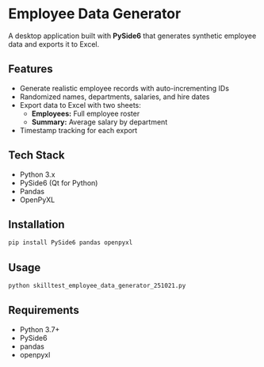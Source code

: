 # Employee Data Generator

A desktop application built with **PySide6** that generates synthetic employee data and exports it to Excel.

## Features
- Generate realistic employee records with auto-incrementing IDs
- Randomized names, departments, salaries, and hire dates
- Export data to Excel with two sheets:
  - **Employees:** Full employee roster
  - **Summary:** Average salary by department
- Timestamp tracking for each export

## Tech Stack
- Python 3.x
- PySide6 (Qt for Python)
- Pandas
- OpenPyXL

## Installation
```bash
pip install PySide6 pandas openpyxl
```

## Usage
```bash
python skilltest_employee_data_generator_251021.py
```

## Requirements
- Python 3.7+
- PySide6
- pandas
- openpyxl
